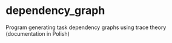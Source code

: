 # dependency_graph
Program generating task dependency graphs using trace theory (documentation in Polish)
